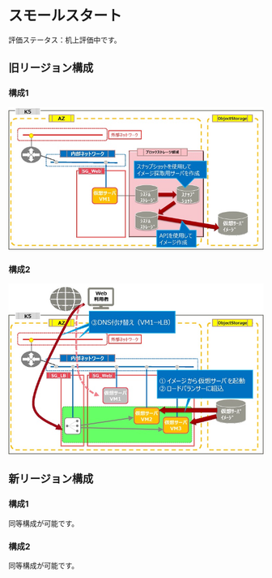 # スモールスタート

評価ステータス：机上評価中です。



## 旧リージョン構成

### 構成1

![34-1](images/34-1.jpg)



### 構成2

![34-2](images/34-2.jpg)



## 新リージョン構成

### 構成1

同等構成が可能です。



### 構成2

同等構成が可能です。

